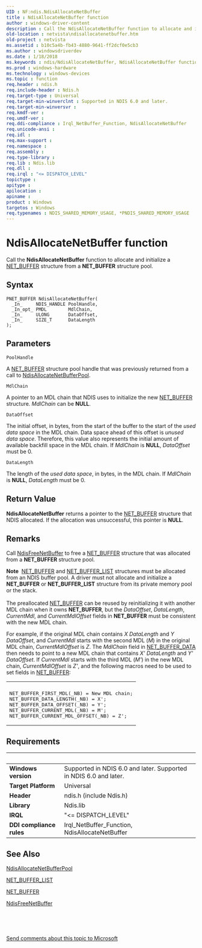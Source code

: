 ```yaml
---
UID : NF:ndis.NdisAllocateNetBuffer
title : NdisAllocateNetBuffer function
author : windows-driver-content
description : Call the NdisAllocateNetBuffer function to allocate and initialize a NET_BUFFER structure from a NET_BUFFER structure pool.
old-location : netvista\ndisallocatenetbuffer.htm
old-project : netvista
ms.assetid : b10c5a4b-fb43-4880-9641-ff2dcf0e5cb3
ms.author : windowsdriverdev
ms.date : 1/18/2018
ms.keywords : ndis/NdisAllocateNetBuffer, NdisAllocateNetBuffer function [Network Drivers Starting with Windows Vista], netvista.ndisallocatenetbuffer, NdisAllocateNetBuffer, ndis_netbuf_functions_ref_2c90427d-c174-48fa-b588-d48e5c099331.xml
ms.prod : windows-hardware
ms.technology : windows-devices
ms.topic : function
req.header : ndis.h
req.include-header : Ndis.h
req.target-type : Universal
req.target-min-winverclnt : Supported in NDIS 6.0 and later.
req.target-min-winversvr : 
req.kmdf-ver : 
req.umdf-ver : 
req.ddi-compliance : Irql_NetBuffer_Function, NdisAllocateNetBuffer
req.unicode-ansi : 
req.idl : 
req.max-support : 
req.namespace : 
req.assembly : 
req.type-library : 
req.lib : Ndis.lib
req.dll : 
req.irql : "<= DISPATCH_LEVEL"
topictype : 
apitype : 
apilocation : 
apiname : 
product : Windows
targetos : Windows
req.typenames : NDIS_SHARED_MEMORY_USAGE, *PNDIS_SHARED_MEMORY_USAGE
---
```



# NdisAllocateNetBuffer function
Call the 
  <b>NdisAllocateNetBuffer</b> function to allocate and initialize a 
  <a href="..\ndis\ns-ndis-_net_buffer.md">NET_BUFFER</a> structure from a <b>NET_BUFFER</b> structure
  pool.

## Syntax

````
PNET_BUFFER NdisAllocateNetBuffer(
  _In_     NDIS_HANDLE PoolHandle,
  _In_opt_ PMDL        MdlChain,
  _In_     ULONG       DataOffset,
  _In_     SIZE_T      DataLength
);
````

## Parameters

`PoolHandle`

A <a href="..\ndis\ns-ndis-_net_buffer.md">NET_BUFFER</a> structure pool handle that was previously returned from a call to 
     <a href="..\ndis\nf-ndis-ndisallocatenetbufferpool.md">
     NdisAllocateNetBufferPool</a>.

`MdlChain`

A pointer to an MDL chain that NDIS uses to initialize the new <a href="..\ndis\ns-ndis-_net_buffer.md">NET_BUFFER</a> structure. 
     <i>MdlChain</i> can be <b>NULL</b>.

`DataOffset`

The initial offset, in bytes, from the start of the buffer to the start of the 
     <i>used data space</i> in the MDL chain. Data space ahead of this offset is 
     <i>unused data space</i>. Therefore, this value also represents the initial amount of available backfill
     space in the MDL chain. If 
     <i>MdlChain</i> is <b>NULL</b>, 
     <i>DataOffset</i> must be 0.

`DataLength`

The length of the 
     <i>used data space</i>, in bytes, in the MDL chain. If 
     <i>MdlChain</i> is <b>NULL</b>, 
     <i>DataLength</i> must be 0.


## Return Value

<b>NdisAllocateNetBuffer</b> returns a pointer to the <a href="..\ndis\ns-ndis-_net_buffer.md">NET_BUFFER</a> structure that NDIS allocated. If the
     allocation was unsuccessful, this pointer is <b>NULL</b>.

## Remarks

Call 
    <a href="..\ndis\nf-ndis-ndisfreenetbuffer.md">NdisFreeNetBuffer</a> to free a 
    <a href="..\ndis\ns-ndis-_net_buffer.md">NET_BUFFER</a> structure that was allocated from a
    <b>NET_BUFFER</b> structure pool.
<div class="alert"><b>Note</b>  <a href="..\ndis\ns-ndis-_net_buffer.md">NET_BUFFER</a> and 
    <a href="..\ndis\ns-ndis-_net_buffer_list.md">NET_BUFFER_LIST</a> structures must be allocated
    from an NDIS buffer pool. A driver must not allocate and initialize a <b>NET_BUFFER</b> or <b>NET_BUFFER_LIST</b>
    structure from its private memory pool or the stack.</div><div> </div>The preallocated <a href="..\ndis\ns-ndis-_net_buffer.md">NET_BUFFER</a> can be reused by reinitializing it with another MDL chain when it owns
    <b>NET_BUFFER</b>, but the 
    <i>DataOffset</i>, 
    <i>DataLength</i>, 
    <i>CurrentMdl</i>, and 
    <i>CurrentMdlOffset</i> fields in <b>NET_BUFFER</b> must be consistent with the new MDL chain.

For example, if the original MDL chain contains <i>X</i>
<i>DataLength</i> and <i>Y</i>
<i>DataOffset</i>, and 
    <i>CurrentMdl</i> starts with the second MDL (<i>M</i>) in the original MDL chain, 
    <i>CurrentMdlOffset</i> is <i>Z</i>. The 
    <i>MdlChain</i> field in <a href="..\ndis\ns-ndis-_net_buffer_data.md">NET_BUFFER_DATA</a> then needs to point to a new MDL chain that contains <i>X'</i>
<i>DataLength</i> and <i>Y'</i>
<i>DataOffset</i>. If 
    <i>CurrentMdl</i> starts with the third MDL (<i>M'</i>) in the new MDL chain, 
    <i>CurrentMdlOffset</i> is <i>Z'</i>, and the following macros need to be used to set fields in <a href="..\ndis\ns-ndis-_net_buffer.md">NET_BUFFER</a>:
<div class="code"><span codelanguage=""><table>
<tr>
<th></th>
</tr>
<tr>
<td>
<pre>NET_BUFFER_FIRST_MDL(_NB) = New MDL chain;
NET_BUFFER_DATA_LENGTH(_NB) = X';
NET_BUFFER_DATA_OFFSET(_NB) = Y';
NET_BUFFER_CURRENT_MDL(_NB) = M';
NET_BUFFER_CURRENT_MDL_OFFSET(_NB) = Z';</pre>
</td>
</tr>
</table></span></div>

## Requirements
| &nbsp; | &nbsp; |
| ---- |:---- |
| **Windows version** | Supported in NDIS 6.0 and later. Supported in NDIS 6.0 and later. |
| **Target Platform** | Universal |
| **Header** | ndis.h (include Ndis.h) |
| **Library** | Ndis.lib |
| **IRQL** | "<= DISPATCH_LEVEL" |
| **DDI compliance rules** | Irql_NetBuffer_Function, NdisAllocateNetBuffer |

## See Also

<a href="..\ndis\nf-ndis-ndisallocatenetbufferpool.md">NdisAllocateNetBufferPool</a>

<a href="..\ndis\ns-ndis-_net_buffer_list.md">NET_BUFFER_LIST</a>

<a href="..\ndis\ns-ndis-_net_buffer.md">NET_BUFFER</a>

<a href="..\ndis\nf-ndis-ndisfreenetbuffer.md">NdisFreeNetBuffer</a>

 

 

<a href="mailto:wsddocfb@microsoft.com?subject=Documentation%20feedback [netvista\netvista]:%20NdisAllocateNetBuffer function%20 RELEASE:%20(1/18/2018)&amp;body=%0A%0APRIVACY STATEMENT%0A%0AWe use your feedback to improve the documentation. We don't use your email address for any other purpose, and we'll remove your email address from our system after the issue that you're reporting is fixed. While we're working to fix this issue, we might send you an email message to ask for more info. Later, we might also send you an email message to let you know that we've addressed your feedback.%0A%0AFor more info about Microsoft's privacy policy, see http://privacy.microsoft.com/en-us/default.aspx." title="Send comments about this topic to Microsoft">Send comments about this topic to Microsoft</a>